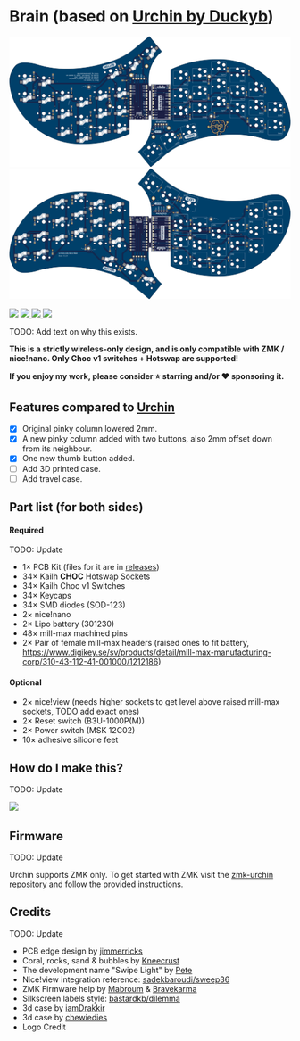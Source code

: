 # Brain (based on [Urchin by Duckyb](https://github.com/duckyb/urchin))

![PCB Preview](./gallery/main/main-top.png)
![PCB Preview](./gallery/main/main-bottom.png)

<span>
  <img src="https://img.shields.io/github/last-commit/Wesztman/brain?style=flat-square">
  <a href="https://github.com/Wesztman/brain/releases">
    <img src="https://img.shields.io/github/v/release/Wesztman/brain?include_prereleases&color=success&style=flat-square">
    <img src="https://img.shields.io/github/downloads/Wesztman/brain/total?color=success&style=flat-square">
  </a>
  <img src="https://img.shields.io/static/v1?label=license&message=MIT&color=success&style=flat-square">
</span>

TODO: Add text on why this exists.

**This is a strictly wireless-only design, and is only compatible with ZMK / nice!nano. Only Choc v1 switches + Hotswap are supported!**

**If you enjoy my work, please consider ⭐ starring and/or ❤ sponsoring it.**

## Features compared to [Urchin](https://github.com/duckyb/urchin)

- [x] Original pinky column lowered 2mm.
- [x] A new pinky column added with two buttons, also 2mm offset down from its neighbour.
- [x] One new thumb button added.
- [ ] Add 3D printed case.
- [ ] Add travel case.

## Part list (for both sides)
#### Required
TODO: Update
- 1× PCB Kit (files for it are in [releases](https://github.com/duckyb/urchin/releases))
- 34× Kailh **CHOC** Hotswap Sockets
- 34× Kailh Choc v1 Switches
- 34× Keycaps
- 34× SMD diodes (SOD-123)
- 2× nice!nano
- 2× Lipo battery (301230)
- 48× mill-max machined pins
- 2× Pair of female mill-max headers (raised ones to fit battery, https://www.digikey.se/sv/products/detail/mill-max-manufacturing-corp/310-43-112-41-001000/1212186)
#### Optional
- 2× nice!view (needs higher sockets to get level above raised mill-max sockets, TODO add exact ones)
- 2× Reset switch (B3U-1000P(M))
- 2× Power switch (MSK 12C02)
- 10× adhesive silicone feet

## How do I make this?

TODO: Update

<a href="https://youtu.be/CHSh1-dJq24" target="_blank">
<img src="https://gist.githubusercontent.com/duckyb/337340baa1f0c8bcc06fef7b3b57242b/raw/97e6e0748dd1b8a3fb54fac0a88e84e6b6e0e10a/build-guide-button.svg" height="44">
</a>

## Firmware

TODO: Update

Urchin supports ZMK only. To get started with ZMK visit the [zmk-urchin repository](https://github.com/duckyb/zmk-urchin) and follow the provided instructions.

## Credits

TODO: Update

- PCB edge design by [jimmerricks](https://github.com/jimmerricks/swoop)
- Coral, rocks, sand & bubbles by [Kneecrust](https://linktr.ee/kneecrust)
- The development name "Swipe Light" by [Pete](https://github.com/petejohanson)
- Nice!view integration reference: [sadekbaroudi/sweep36](https://github.com/sadekbaroudi/sweep36)
- ZMK Firmware help by [Mabroum](https://github.com/AlaaSaadAbdo) & [Bravekarma](https://github.com/caksoylar)
- Silkscreen labels style: [bastardkb/dilemma](https://github.com/Bastardkb/Dilemma)
- 3d case by [iamDrakkir](https://github.com/iamDrakkir)
- 3d case by [chewiedies](https://www.printables.com/it/social/360738-chewiedies/about)
- Logo Credit
